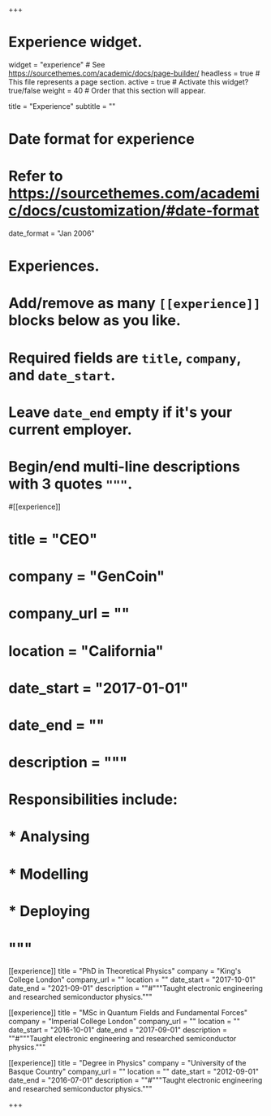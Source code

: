 +++
# Experience widget.
widget = "experience"  # See https://sourcethemes.com/academic/docs/page-builder/
headless = true  # This file represents a page section.
active = true  # Activate this widget? true/false
weight = 40  # Order that this section will appear.

title = "Experience"
subtitle = ""

# Date format for experience
#   Refer to https://sourcethemes.com/academic/docs/customization/#date-format
date_format = "Jan 2006"

# Experiences.
#   Add/remove as many `[[experience]]` blocks below as you like.
#   Required fields are `title`, `company`, and `date_start`.
#   Leave `date_end` empty if it's your current employer.
#   Begin/end multi-line descriptions with 3 quotes `"""`.
#[[experience]]
#  title = "CEO"
#  company = "GenCoin"
#  company_url = ""
#  location = "California"
#  date_start = "2017-01-01"
#  date_end = ""
#  description = """
#  Responsibilities include:
#  
#  * Analysing
#  * Modelling
#  * Deploying
#  """

[[experience]]
  title = "PhD in Theoretical Physics"
  company = "King's College London"
  company_url = ""
  location = ""
  date_start = "2017-10-01"
  date_end = "2021-09-01"
  description = ""#"""Taught electronic engineering and researched semiconductor physics."""

[[experience]]
  title = "MSc in Quantum Fields and Fundamental Forces"
  company = "Imperial College London"
  company_url = ""
  location = ""
  date_start = "2016-10-01"
  date_end = "2017-09-01"
  description = ""#"""Taught electronic engineering and researched semiconductor physics."""

[[experience]]
  title = "Degree in Physics"
  company = "University of the Basque Country"
  company_url = ""
  location = ""
  date_start = "2012-09-01"
  date_end = "2016-07-01"
  description = ""#"""Taught electronic engineering and researched semiconductor physics."""

+++
